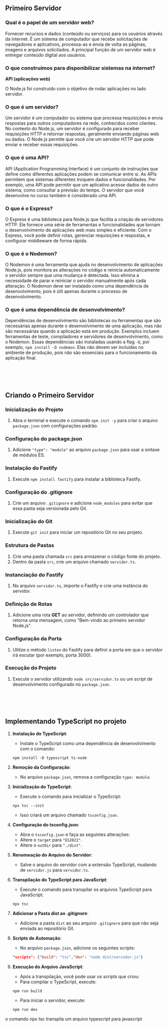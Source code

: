 ## Primeiro Servidor   
 

### Qual é o papel de um servidor web?
Fornecer recursos e dados (conteúdo ou serviços) para os usuários através da internet. É um sistema de computador que recebe solicitações de navegadores e aplicativos, processa-as e envia de volta as páginas, imagens e arquivos solicitados. A principal função de um servidor web é entregar conteúdo digital aos usuários.

### O que construímos para disponibilizar sistemas na internet?
**API (aplicações web)**

O Node.js foi construído com o objetivo de rodar aplicações no lado servidor.

### O que é um servidor?
Um servidor é um computador ou sistema que processa requisições e envia respostas para outros computadores na rede, conhecidos como clientes. No contexto do Node.js, um servidor é configurado para receber requisições HTTP e retornar respostas, geralmente enviando páginas web ou dados. O Node.js permite que você crie um servidor HTTP que pode enviar e receber essas requisições. 

### O que é uma API?
API (Application Programming Interface) é um conjunto de instruções que define como diferentes aplicações podem se comunicar entre si. As APIs permitem que sistemas diferentes troquem dados e funcionalidades. Por exemplo, uma API pode permitir que um aplicativo acesse dados de outro sistema, como consultar a previsão do tempo. O servidor que você desenvolve no curso também é considerado uma API.

### O que é o Express?
O Express é uma biblioteca para Node.js que facilita a criação de servidores HTTP. Ele fornece uma série de ferramentas e funcionalidades que tornam o desenvolvimento de aplicações web mais simples e eficiente. Com o Express, você pode definir rotas, gerenciar requisições e respostas, e configurar middleware de forma rápida. 

### O que é o Nodemon?
O Nodemon é uma ferramenta que ajuda no desenvolvimento de aplicações Node.js, pois monitora as alterações no código e reinicia automaticamente o servidor sempre que uma mudança é detectada. Isso elimina a necessidade de parar e reiniciar o servidor manualmente após cada alteração. O Nodemon deve ser instalado como uma dependência de desenvolvimento, pois é útil apenas durante o processo de desenvolvimento.

### O que é uma dependência de desenvolvimento?
Dependências de desenvolvimento são bibliotecas ou ferramentas que são necessárias apenas durante o desenvolvimento de uma aplicação, mas não são necessárias quando a aplicação está em produção. Exemplos incluem ferramentas de teste, compiladores e servidores de desenvolvimento, como o Nodemon. Essas dependências são instaladas usando a flag `-D`, por exemplo, `npm install -D nodemon`. Elas não devem ser incluídas no ambiente de produção, pois não são essenciais para o funcionamento da aplicação final. <br><br><br><br><br>

## Criando o Primeiro Servidor

### Inicialização do Projeto
1. Abra o terminal e execute o comando `npm init -y` para criar o arquivo `package.json` com configurações padrão.

### Configuração do package.json
1. Adicione `"type": "module"` ao arquivo `package.json` para usar a sintaxe de módulos ES.

### Instalação do Fastify
1. Execute `npm install fastify` para instalar a biblioteca Fastify.

### Configuração do .gitignore
1. Crie um arquivo `.gitignore` e adicione `node_modules` para evitar que essa pasta seja versionada pelo Git.

### Inicialização do Git
1. Execute `git init` para iniciar um repositório Git no seu projeto.

### Estrutura de Pastas
1. Crie uma pasta chamada `src` para armazenar o código fonte do projeto.
2. Dentro da pasta `src`, crie um arquivo chamado `servidor.ts`.

### Instanciação do Fastify
1. No arquivo `servidor.ts`, importe o Fastify e crie uma instância do servidor.

### Definição de Rotas
1. Adicione uma rota **GET** ao servidor, definindo um controlador que retorna uma mensagem, como "Bem-vindo ao primeiro servidor Node.js".

### Configuração da Porta
1. Utilize o método `listen` do Fastify para definir a porta em que o servidor irá escutar (por exemplo, porta 3000).

### Execução do Projeto
1. Execute o servidor utilizando `node src/servidor.ts` ou um script de desenvolvimento configurado no `package.json`.  <br><br><br><br><br>

  

## Implementando TypeScript no projeto

1. **Instalação do TypeScript**:
    - Instale o TypeScript como uma dependência de desenvolvimento com o comando:
    
    ```
    npm install -D typescript ts-node
    ```
    
2. **Remoção da Configuração**:
    - No arquivo `package.json`, remova a configuração `type: module`.
3. **Inicialização do TypeScript**:
    - Execute o comando para inicializar o TypeScript:
    
    ```
    npx tsc --init
    ```
    
    - Isso criará um arquivo chamado `tsconfig.json`.
4. **Configuração do tsconfig.json**:
    - Abra o `tsconfig.json` e faça as seguintes alterações:
    - Altere o `target` para `"ES2022"`.
    - Altere o `outDir` para `"./dist"`.
5. **Renomeação do Arquivo do Servidor**:
    - Salve o arquivo do servidor com a extensão TypeScript, mudando de `servidor.js` para `servidor.ts`.
6. **Transpilação do TypeScript para JavaScript**:
    - Execute o comando para transpilar os arquivos TypeScript para JavaScript:
    
    ```
    npx tsc
    ```
    
7. **Adicionar a Pasta dist ao .gitignore**:
    - Adicione a pasta `dist` ao seu arquivo `.gitignore` para que não seja enviada ao repositório Git.
8. **Scripts de Automação**:
    - No arquivo `package.json`, adicione os seguintes scripts:
    
    ```json
    "scripts": {"build": "tsc","dev": "node dist/servidor.js"}
    ```
    
9. **Execução do Arquivo JavaScript**:
    - Após a transpilação, você pode usar os scripts que criou:
    - Para compilar o TypeScript, execute:
    
    ```
    npm run build
    ```
    
    - Para iniciar o servidor, execute:
    
    ```
    npm run dev
    ```
o comando npx tsc transpila um arquivo typescript para javascript



